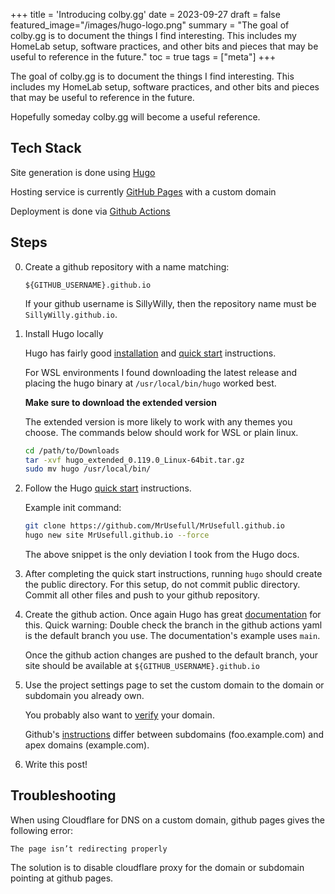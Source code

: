 +++
title = 'Introducing colby.gg'
date = 2023-09-27
draft = false
featured_image="/images/hugo-logo.png"
summary = "The goal of colby.gg is to document the things I find interesting. This includes my HomeLab setup, software practices, and other bits and pieces that may be useful to reference in the future."
toc = true
tags = ["meta"]
+++

The goal of colby.gg is to document the things I find interesting. This includes my HomeLab setup, software practices, and other bits and pieces that may be useful to reference in the future.

Hopefully someday colby.gg will become a useful reference.

## Tech Stack

Site generation is done using [Hugo](https://gohugo.io/)

Hosting service is currently [GitHub Pages](https://pages.github.com/) with a custom domain

Deployment is done via [Github Actions](https://github.com/features/actions)

## Steps

0. Create a github repository with a name matching:

    `${GITHUB_USERNAME}.github.io`

    If your github username is SillyWilly, then the repository name must be `SillyWilly.github.io`.

1. Install Hugo locally

    Hugo has fairly good [installation](https://gohugo.io/installation/) and [quick start](https://gohugo.io/getting-started/quick-start/) instructions.

    For WSL environments I found downloading the latest release and placing the hugo binary at `/usr/local/bin/hugo` worked best.

     **Make sure to download the extended version**

    The extended version is more likely to work with any themes you choose. The commands below should work for WSL or plain linux.

    ```bash
    cd /path/to/Downloads
    tar -xvf hugo_extended_0.119.0_Linux-64bit.tar.gz
    sudo mv hugo /usr/local/bin/
    ```

2. Follow the Hugo [quick start](https://gohugo.io/getting-started/quick-start/) instructions.

    Example init command:

    ```bash
    git clone https://github.com/MrUsefull/MrUsefull.github.io
    hugo new site MrUsefull.github.io --force
    ```

    The above snippet is the only deviation I took from the Hugo docs.

3. After completing the quick start instructions, running `hugo` should create the public directory. For this setup, do not commit public directory. Commit all other files and push to your github repository.

4. Create the github action. Once again Hugo has great [documentation](https://gohugo.io/hosting-and-deployment/hosting-on-github/) for this. Quick warning: Double check the branch in the github actions yaml is the default branch you use. The documentation's example uses `main`.

    Once the github action changes are pushed to the default branch, your site should be available at `${GITHUB_USERNAME}.github.io`

5. Use the project settings page to set the custom domain to the domain or subdomain you already own.

    You probably also want to [verify](https://docs.github.com/en/pages/configuring-a-custom-domain-for-your-github-pages-site/verifying-your-custom-domain-for-github-pages) your domain.

    Github's [instructions](https://docs.github.com/en/pages/configuring-a-custom-domain-for-your-github-pages-site/managing-a-custom-domain-for-your-github-pages-site) differ between subdomains (foo.example.com) and apex domains (example.com).

6. Write this post!

## Troubleshooting

When using Cloudflare for DNS on a custom domain, github pages gives the following error:

```error
The page isn’t redirecting properly
```

The solution is to disable cloudflare proxy for the domain or subdomain pointing at github pages.
